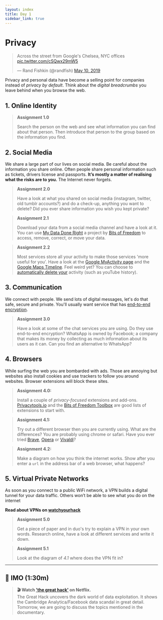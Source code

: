 ```yaml
---
layout: index
title: Day 1
sidebar_link: true
---
```


# Privacy

<blockquote class="twitter-tweet"><p lang="en" dir="ltr">Across the street from Google&#39;s Chelsea, NYC offices <a href="https://t.co/cSQwx29mW5">pic.twitter.com/cSQwx29mW5</a></p>&mdash; Rand Fishkin (@randfish) <a href="https://twitter.com/randfish/status/1126892446925848578?ref_src=twsrc%5Etfw">May 10, 2019</a></blockquote> <script async src="https://platform.twitter.com/widgets.js" charset="utf-8"></script> 

Privacy and personal data have become a selling point for companies instead of *privacy by default*. Think about the *digital breadcrumbs* you leave behind when you browse the web.

## 1. Online Identity

>**Assignment 1.0**
>
> Search the person on the web and see what information you can find about that person. Then introduce that person to the group based on the information you find.

## 2. Social Media

We share a large part of our lives on social media. Be careful about the information you share online. Often people share personal information such as tickets, drivers license and passports. **It’s mostly a matter of realising what the risks are to you.** The Internet never forgets.

> **Assignment 2.0**
>
> Have a look at what you shared on social media (instagram, twitter, old tumblr accounts?) and do a check-up, anything you want to delete? Did you ever share information you wish you kept private?

> **Assignment 2.1**
>
> Download your data from a social media channel and have a look at it. You can use [My Data Done Right][mydata] a project by [Bits of Freedom][freedom] to access, remove, correct, or move your data. 

> **Assignment 2.2**
>
> Most services store all your activity to make those services 'more useful for you'. Have a look at the [Google MyActivity page][activity] and the [Google Maps Timeline][timeline]. Feel weird yet? You can choose to [automatically delete your][delete] activity (such as youTube history).

## 3. Communication

We connect with people. We send lots of digital messages, let's do that safe, secure and private. You'll usually want  service that has [end-to-end encryption][end].

> **Assignment 3.0**
>
> Have a look at some of the chat services you are using. Do they use end-to-end encryption? WhatsApp is owned by Facebook; a company that makes its money by collecting as much information about its users as it can. Can you find an alternative to WhatsApp?

## 4. Browsers
While surfing the web you are bombarded with ads. Those are annoying but websites also install cookies and use trackers to follow you around websites. Browser extensions will block these sites.

> **Assignment 4.0:**
>
> Install a couple of *privacy-focused* extensions and add-ons. [Privacytools.io][tools] and the [Bits of Freedom Toolbox][tool] are good lists of extensions to start with.

> **Assignment 4.1:**
>
> Try out a different browser then you are currently using. What are the differences? You are probably using chrome or safari. Have you ever tried [Brave][br], [Opera][op] or [Vivaldi][viv]?

> **Assignment 4.2:**
> 
> Make a diagram on how you think the internet works. Show after you enter a `url` in the address bar of a web browser, what happens? 

## 5. Virtual Private Networks

As soon as you connect to a public WiFi network, a VPN builds a digital tunnel for your data traffic. Others won’t be able to see what you do on the internet

**Read about VPNs on [watchyourhack][vpn]**

> **Assignment 5.0**
>
> Get a piece of paper and in duo's try to explain a VPN in your own words. Research online, have a look at different services and write it down.

> **Assignment 5.1**  
> 
> Look at the diagram of *4.1* where does the VPN fit in?

---

## 📝 IMO (1:30m)

> **🎬 Watch ['the great hack'][tgh] on Netflix.**  
> The Great Hack uncovers the dark world of data exploitation. It shows the Cambridge Analytica/Facebook data scandal in great detail. Tomorrow, we are going to discuss the topics mentioned in the documentary.


[activity]: https://myactivity.google.com/myactivity
[timeline]: https://www.google.com/maps/timeline?pb
[vpn]: https://laatjeniethackmaken.nl/#gebruik-een-vpn
[tgh]: https://www.youtube.com/watch?v=iX8GxLP1FHo
[mydata]: https://www.mydatadoneright.eu/
[freedom]: https://www.bitsoffreedom.nl/
[delete]: https://www.youtube.com/watch?v=Ut0xfrp1-rI
[end]: https://watchyourhack.com/#end-to-end-encryption
[tools]: https://www.privacytools.io/browsers/
[tool]: https://toolbox.bitsoffreedom.nl/overzicht/categorie/add-ons/
[br]: https://brave.com/
[op]: https://www.opera.com/nl
[viv]: https://vivaldi.com/
